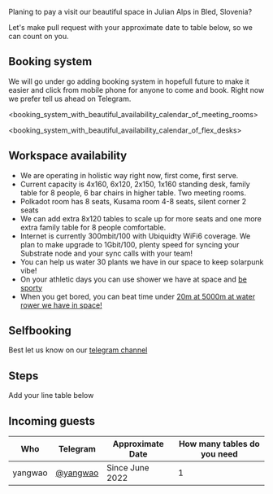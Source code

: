 Planing to pay a visit our beautiful space in Julian Alps in Bled, Slovenia? 

Let's make pull request with your approximate date to table below, so we can count on you. 

Booking system 
---
We will go under go adding booking system in hopefull future to make it easier and click from mobile phone for anyone to come and book. 
Right now we prefer tell us ahead on Telegram.


<booking_system_with_beautiful_availability_calendar_of_meeting_rooms>


<booking_system_with_beautiful_availability_calendar_of_flex_desks>


Workspace availability
---
- We are operating in holistic way right now, first come, first serve. 
- Current capacity is 4x160, 6x120, 2x150, 1x160 standing desk, family table for 8 people, 6 bar chairs in higher table.
Two meeting rooms. 
- Polkadot room has 8 seats, Kusama room 4-8 seats, silent corner 2 seats
- We can add extra 8x120 tables to scale up for more seats and one more extra family table for 8 people comfortable.
- Internet is currently 300mbit/100 with Ubiquidty WiFi6 coverage. We plan to make upgrade to 1Gbit/100, plenty speed for syncing your Substrate node and your sync calls with your team!
- You can help us water 30 plants we have in our space to keep solarpunk vibe!
- On your athletic days you can use shower we have at space and [be sporty](./sports-activities-around-bled.md)
- When you get bored, you can beat time under [20m at 5000m at water rower we have in space!](./amenities-in-coworking-space.md)


Selfbooking
---
Best let us know on our [telegram channel](./contact.md)

Steps
---
Add your line table below

Incoming guests
---

| Who | Telegram | Approximate Date | How many tables do you need | 
| --- | --- | --- | --- |
| yangwao | [@yangwao](https://t.me/@yangwao) | Since June 2022 | 1 | 


